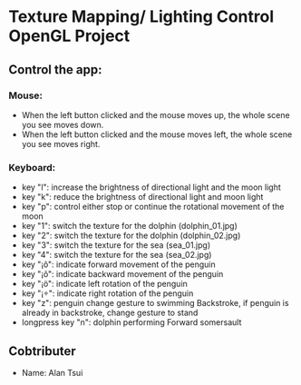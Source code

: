 # Texture Mapping/ Lighting Control OpenGL Project



## Control the app:
### Mouse:
* When the left button clicked and the mouse moves up, the whole scene you see moves down.
* When the left button clicked and the mouse moves left, the whole scene you see moves right.

### Keyboard:
* key "l": increase the brightness of directional light and the moon light
* key "k": reduce the brightness of directional light and moon light
* key "p": control either stop or continue the rotational movement of the moon
* key "1": switch the texture for the dolphin (dolphin_01.jpg)
* key "2": switch the texture for the dolphin (dolphin_02.jpg)
* key "3": switch the texture for the sea (sea_01.jpg)
* key "4": switch the texture for the sea (sea_02.jpg)
* key "¡ô": indicate forward movement of the penguin
* key "¡õ": indicate backward movement of the penguin
* key "¡ö": indicate left rotation of the penguin
* key "¡÷": indicate right rotation of the penguin
* key "z": penguin change gesture to swimming Backstroke, if penguin is already in backstroke, change gesture to stand
* longpress key "n": dolphin performing Forward somersault

## Cobtributer
* Name: Alan Tsui
